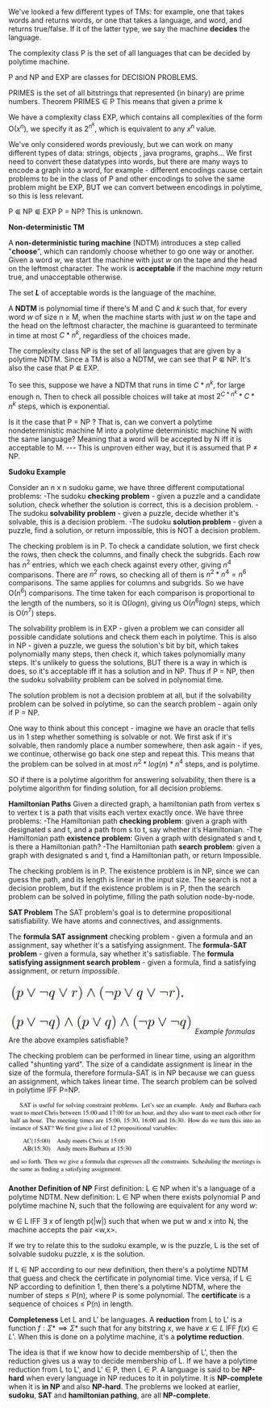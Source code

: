 We've looked a few different types of TMs: for example, one that takes words and returns words, or one that takes a language, and word, and returns true/false. If it of the latter type, we say the machine **decides** the language.

The complexity class P is the set of all languages that can be decided by polytime machine.

P and NP and EXP are classes for DECISION PROBLEMS. 

PRIMES is the set of all bitstrings that represented (in binary) are prime numbers.
Theorem PRIMES $\in$ P
	This means that given a prime k

We have a complexity class EXP, which contains all complexities of the form O($x^n$), we specify it as $2^{n^k}$, which is equivalent to any $x^n$ value. 

We've only considered words previously, but we can work on many different types of data: strings, objects , java programs, graphs... We first need to convert these datatypes into words, but there are many ways to encode a graph into a word, for example - different encodings cause certain problems to be in the class of P and other encodings to solve the same problem might be EXP, BUT we can convert between encodings in polytime, so this is less relevant.

P $\Subset$ NP $\Subset$ EXP
P = NP? This is unknown.

**Non-deterministic TM**

A **non-deterministic turing machine** (NDTM) introduces a step called "**choose**", which can randomly choose whether to go one way or another. Given a word *w*, we start the machine with just *w* on the tape and the head on the leftmost character. The work is **acceptable** if the machine *may* return true, and unacceptable otherwise.

The set ***L*** of acceptable words is the language of the machine. 

A **NDTM** is polynomial time if there's M and C and *k* such that, for every word *w* of size n $\geq$ M, when the machine starts with just *w* on the tape and the head on the leftmost character, the machine is guaranteed to terminate in time at most $C* n^k$, regardless of the choices made.

The complexity class NP is the set of all languages that are given by a polytime NDTM. Since a TM is also a NDTM, we can see that P $\Subset$ NP. It's also the case that P $\Subset$ EXP. 

To see this, suppose we have a NDTM that runs in time $C* n^k$, for large enough n. Then to check all possible choices will take at most $2^{C*n^k}*C*n^k$ steps, which is exponential.

Is it the case that P = NP ? That is, can we convert a polytime nondeterministic machine M into a polytime deterministic machine N with the same language? Meaning that a word will be accepted by N iff it is acceptable to M. --- This is unproven either way, but it is assumed that P $\neq$ NP.

**Sudoku Example**

Consider an n x n sudoku game, we have three different computational problems:
	-The sudoku **checking problem** - given a puzzle and a candidate solution, check whether the solution is correct, this is a decision problem.
	-The sudoku **solvability problem** - given a puzzle, decide whether it's solvable, this is a decision problem.
	-The sudoku **solution problem** - given a puzzle, find a solution, or return impossible, this is NOT a decision problem.

The checking problem is in P. To check a candidate solution, we first check the rows, then check the columns, and finally check the subgrids. Each row has $n^2$ entries, which we each check against every other, giving $n^4$ comparisons. There are $n^2$ rows, so checking all of them is $n^2 * n^4 = n^6$ comparisons. The same applies for columns and subgrids. So we have O($n^6$) comparisons. The time taken for each comparison is proportional to the length of the numbers, so it is O($log n$), giving us O($n^6 log n$) steps, which is O($n^7$) steps.

The solvability problem is in EXP - given a problem we can consider all possible candidate solutions and check them each in polytime. This is also in NP - given a puzzle, we guess the solution's bit by bit, which takes polynomially many steps, then check it, which takes polynomially many steps. It's unlikely to guess the solutions, BUT there is a way in which is does, so it's acceptable iff it has a solution and in NP. Thus if P = NP, then the sudoku solvability problem can be solved in polynomial time.

The solution problem is not a decision problem at all, but if the solvability problem can be solved in polytime, so can the search problem - again only if P = NP.

One way to think about this concept - imagine we have an oracle that tells us in 1 step whether something is solvable or not. We first ask if it's solvable, then randomly place a number somewhere, then ask again - if yes, we continue, otherwise go back one step and repeat this. This means that the problem can be solved in at most $n^2*log(n)*n^4$ steps, and is polytime. 

SO if there is a polytime algorithm for answering solvability, then there is a polytime algorithm for finding solution, for all decision problems.

**Hamiltonian Paths**
Given a directed graph, a hamiltonian path from vertex s to vertex t is a path that visits each vertex exactly once. We have three problems:
	-The Hamiltonian path **checking problem**: given a graph with designated s and t, and a path from s to t, say whether it’s Hamiltonian.
	-The Hamiltonian path **existence problem**: Given a graph with designated s and t, is there a Hamiltonian path?
	-The Hamiltonian path **search problem**: given a graph with designated s and t, find a Hamiltonian path, or return Impossible.

The checking problem is in P. The existence problem is in NP, since we can guess the path, and its length is linear in the input size. The search is not a decision problem, but if the existence problem is in P, then the search problem can be solved in polytime, filling the path solution node-by-node.

**SAT Problem**
The SAT problem's goal is to determine propositional satisfiability. We have atoms and connectives, and assignments.

The **formula SAT assignment** checking problem - given a formula and an assignment, say whether it's a satisfying assignment. 
The **formula-SAT problem** - given a formula, say whether it's satisfiable.
The **formula satisfying assignment search problem** - given a formula, find a satisfying assignment, or return *impossible*.

![](Images/chrome_l4nT1k8vES.png)
*Example formulas*
Are the above examples satisfiable? 

The checking problem can be performed in linear time, using an algorithm called "shunting yard". The size of a candidate assignment is linear in the size of the formula, therefore formula-SAT is in NP because we can guess an assignment, which takes linear time.
The search problem can be solved in polytime IFF P=NP.

![](Images/chrome_iVBT4vAZi1.png)

**Another Definition of NP**
First definition: L $\in$ NP when it's a language of a polytime NDTM.
New definition:
L $\in$ NP when there exists polynomial P and polytime machine N, such that the following are equivalent for any word *w*: 

w $\in$ L IFF $\exists$ x of length p(|w|) such that when we put w and x into N, the machine accepts the pair <w,x>.

If we try to relate this to the sudoku example, w is the puzzle, L is the set of solvable sudoku puzzle, x is the solution. 

If L $\in$ NP according to our new definition, then there's a polytime NDTM that guess and check the certificate in polynomial time. Vice versa, if L $\in$ NP according to definition 1, then there's a polytime NDTM, where the number of steps $\leq$ P(n), where P is some polynomial. The **certificate** is a sequence of choices $\leq$ P(n) in length. 

**Completeness** 
Let L and L' be languages. A **reduction** from L to L' is a function $f: \Sigma * \implies \Sigma *$ such that for any bitstring $x$, we have $x \in L$ IFF $f(x) \in L'$. When this is done on a polytime machine, it's a **polytime reduction**.

The idea is that if we know how to decide membership of L', then the reduction gives us a way to decide membership of L. If we have a polytime reduction from L to L', and L' $\in$ P, then L $\in$ P. A language is said to be **NP-hard** when every language in NP reduces to it in polytime. It is **NP-complete** when it is **in NP** and also **NP-hard**. The problems we looked at earlier, **sudoku**, **SAT** and **hamiltonian pathing**, are all **NP-complete**.

